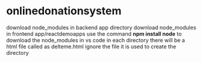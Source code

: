 # onlinedonationsystem
download node_modules in backend app directory
download node_modules in frontend app/reactdemoapps
use the command **npm install node** to download the node_modules in vs code
in each directory there will be a html file called as delteme.html ignore the file it is used to create the directory

